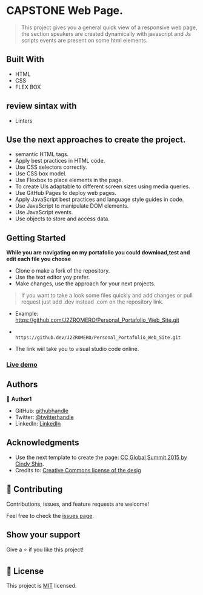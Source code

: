 # CAPSTONE Web Page.
> This project gives you a general quick view of a responsive web page, the section speakers are created dynamically with javascript and Js scripts events are present on some html elements.

## Built With
- HTML
- CSS
- FLEX BOX

## review sintax with
- Linters

## Use the next approaches to create the project.
- semantic HTML tags.
- Apply best practices in HTML code.
- Use CSS selectors correctly.
- Use CSS box model.
- Use Flexbox to place elements in the page.
- To create UIs adaptable to different screen sizes using media queries.
- Use GitHub Pages to deploy web pages.
- Apply JavaScript best practices and language style guides in code.
- Use JavaScript to manipulate DOM elements.
- Use JavaScript events.
- Use objects to store and access data.



## Getting Started
**While you are navigating on my portafolio you could download,test and edit each file you choose**
- Clone o make a fork of the repository.
- Use the text editor yoy prefer.
- Make changes, use the approach for your next projects.
> If you want to take a look some files quickly and add changes or pull request just add .dev instead .com on the repository link.
- Example:   https://github.com/J2ZROMERO/Personal_Portafolio_Web_Site.git
-            https://github.dev/J2ZROMERO/Personal_Portafolio_Web_Site.git
- The link wiil take you to visual studio code online.



### [Live demo ](https://j2zromero.github.io/Personal_Portafolio_Web_Site/)


## Authors

👤 **Author1**

- GitHub: [githubhandle](@https://github.com/J2ZROMERO)
- Twitter: [@twitterhandle](https://twitter.com/JOSEZEPED4)
- LinkedIn: [LinkedIn](https://www.linkedin.com/in/jose-zepeda-733ab91ab/)

## Acknowledgments

- Use the next template to create the page: [CC Global Summit 2015 by Cindy Shin](https://www.behance.net/gallery/29845175/CC-Global-Summit-2015).
- Credits to: [Creative Commons license of the desig](https://creativecommons.org/licenses/by-nc/4.0/)

## 🤝 Contributing

Contributions, issues, and feature requests are welcome!

Feel free to check the [issues page](../../issues/).

## Show your support

Give a ⭐️ if you like this project!



## 📝 License

This project is [MIT](./LICENSE) licensed.